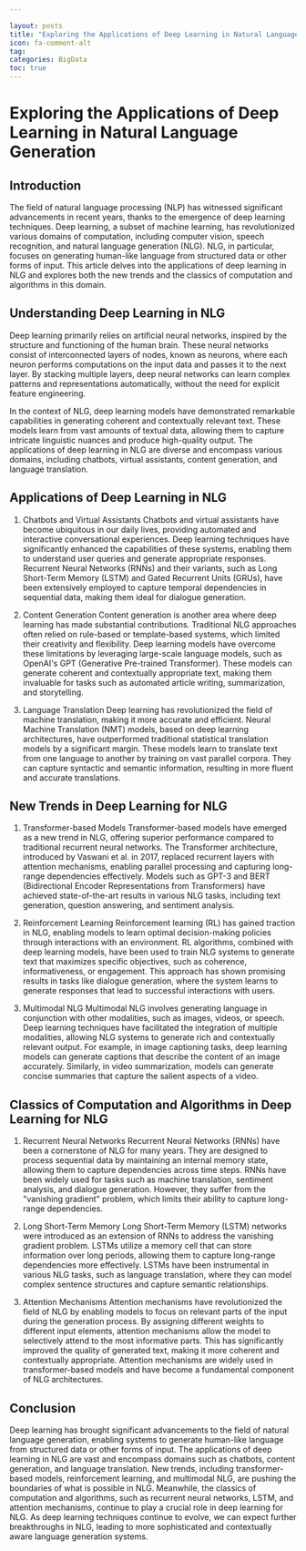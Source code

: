 ```yaml
---

layout: posts
title: "Exploring the Applications of Deep Learning in Natural Language Generation"
icon: fa-comment-alt
tag:      
categories: BigData
toc: true
---
```




# Exploring the Applications of Deep Learning in Natural Language Generation

## Introduction

The field of natural language processing (NLP) has witnessed significant advancements in recent years, thanks to the emergence of deep learning techniques. Deep learning, a subset of machine learning, has revolutionized various domains of computation, including computer vision, speech recognition, and natural language generation (NLG). NLG, in particular, focuses on generating human-like language from structured data or other forms of input. This article delves into the applications of deep learning in NLG and explores both the new trends and the classics of computation and algorithms in this domain.

## Understanding Deep Learning in NLG

Deep learning primarily relies on artificial neural networks, inspired by the structure and functioning of the human brain. These neural networks consist of interconnected layers of nodes, known as neurons, where each neuron performs computations on the input data and passes it to the next layer. By stacking multiple layers, deep neural networks can learn complex patterns and representations automatically, without the need for explicit feature engineering.

In the context of NLG, deep learning models have demonstrated remarkable capabilities in generating coherent and contextually relevant text. These models learn from vast amounts of textual data, allowing them to capture intricate linguistic nuances and produce high-quality output. The applications of deep learning in NLG are diverse and encompass various domains, including chatbots, virtual assistants, content generation, and language translation.

## Applications of Deep Learning in NLG

1. Chatbots and Virtual Assistants
Chatbots and virtual assistants have become ubiquitous in our daily lives, providing automated and interactive conversational experiences. Deep learning techniques have significantly enhanced the capabilities of these systems, enabling them to understand user queries and generate appropriate responses. Recurrent Neural Networks (RNNs) and their variants, such as Long Short-Term Memory (LSTM) and Gated Recurrent Units (GRUs), have been extensively employed to capture temporal dependencies in sequential data, making them ideal for dialogue generation.

2. Content Generation
Content generation is another area where deep learning has made substantial contributions. Traditional NLG approaches often relied on rule-based or template-based systems, which limited their creativity and flexibility. Deep learning models have overcome these limitations by leveraging large-scale language models, such as OpenAI's GPT (Generative Pre-trained Transformer). These models can generate coherent and contextually appropriate text, making them invaluable for tasks such as automated article writing, summarization, and storytelling.

3. Language Translation
Deep learning has revolutionized the field of machine translation, making it more accurate and efficient. Neural Machine Translation (NMT) models, based on deep learning architectures, have outperformed traditional statistical translation models by a significant margin. These models learn to translate text from one language to another by training on vast parallel corpora. They can capture syntactic and semantic information, resulting in more fluent and accurate translations.

## New Trends in Deep Learning for NLG

1. Transformer-based Models
Transformer-based models have emerged as a new trend in NLG, offering superior performance compared to traditional recurrent neural networks. The Transformer architecture, introduced by Vaswani et al. in 2017, replaced recurrent layers with attention mechanisms, enabling parallel processing and capturing long-range dependencies effectively. Models such as GPT-3 and BERT (Bidirectional Encoder Representations from Transformers) have achieved state-of-the-art results in various NLG tasks, including text generation, question answering, and sentiment analysis.

2. Reinforcement Learning
Reinforcement learning (RL) has gained traction in NLG, enabling models to learn optimal decision-making policies through interactions with an environment. RL algorithms, combined with deep learning models, have been used to train NLG systems to generate text that maximizes specific objectives, such as coherence, informativeness, or engagement. This approach has shown promising results in tasks like dialogue generation, where the system learns to generate responses that lead to successful interactions with users.

3. Multimodal NLG
Multimodal NLG involves generating language in conjunction with other modalities, such as images, videos, or speech. Deep learning techniques have facilitated the integration of multiple modalities, allowing NLG systems to generate rich and contextually relevant output. For example, in image captioning tasks, deep learning models can generate captions that describe the content of an image accurately. Similarly, in video summarization, models can generate concise summaries that capture the salient aspects of a video.

## Classics of Computation and Algorithms in Deep Learning for NLG

1. Recurrent Neural Networks
Recurrent Neural Networks (RNNs) have been a cornerstone of NLG for many years. They are designed to process sequential data by maintaining an internal memory state, allowing them to capture dependencies across time steps. RNNs have been widely used for tasks such as machine translation, sentiment analysis, and dialogue generation. However, they suffer from the "vanishing gradient" problem, which limits their ability to capture long-range dependencies.

2. Long Short-Term Memory
Long Short-Term Memory (LSTM) networks were introduced as an extension of RNNs to address the vanishing gradient problem. LSTMs utilize a memory cell that can store information over long periods, allowing them to capture long-range dependencies more effectively. LSTMs have been instrumental in various NLG tasks, such as language translation, where they can model complex sentence structures and capture semantic relationships.

3. Attention Mechanisms
Attention mechanisms have revolutionized the field of NLG by enabling models to focus on relevant parts of the input during the generation process. By assigning different weights to different input elements, attention mechanisms allow the model to selectively attend to the most informative parts. This has significantly improved the quality of generated text, making it more coherent and contextually appropriate. Attention mechanisms are widely used in transformer-based models and have become a fundamental component of NLG architectures.

## Conclusion

Deep learning has brought significant advancements to the field of natural language generation, enabling systems to generate human-like language from structured data or other forms of input. The applications of deep learning in NLG are vast and encompass domains such as chatbots, content generation, and language translation. New trends, including transformer-based models, reinforcement learning, and multimodal NLG, are pushing the boundaries of what is possible in NLG. Meanwhile, the classics of computation and algorithms, such as recurrent neural networks, LSTM, and attention mechanisms, continue to play a crucial role in deep learning for NLG. As deep learning techniques continue to evolve, we can expect further breakthroughs in NLG, leading to more sophisticated and contextually aware language generation systems.
